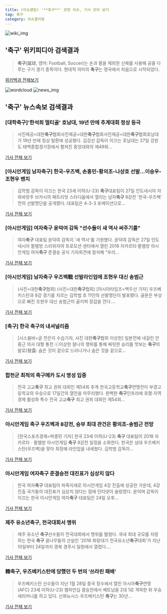 ```yaml
---
title: (이슈클립) '**축구**' 관련 이슈, 기사 모아 보기
tag: 축구
category: 이슈클리핑
---
```

![wiki_img](https://user-images.githubusercontent.com/42597476/44503234-41136a80-a6d0-11e8-9071-6fc6418eafe4.png)
## **'**축구**'** 위키피디아 검색결과
>**축구**(蹴球, 영어: Football, Soccer)는 손과 팔을 제외한 신체를 사용해 공을 다루는 구기 경기 종목이다. 현대적 의미의 **축구**는 영국에서 처음으로 시작되었다.

<a href="https://ko.wikipedia.org/wiki/축구" target="_blank">위키백과 전체보기</a>

![wordcloud](https://s3.ap-northeast-2.amazonaws.com/lyrics101-wordcloud/2018-08-27-1535360043.png)
![news_img](https://user-images.githubusercontent.com/42597476/44507050-1206f400-a6e4-11e8-8d98-7ffbfebb353f.png)
## **'**축구**'** 뉴스속보 검색결과
### [대학**축구**]'한석희 멀티골' 호남대, 19년 만에 추계대회 정상 등극

>사진제공=대한**축구**협회사진제공=대한**축구**협회사진제공=대한**축구**협회호남대가 19년 만에 정상 탈환에 성공했다. 김강선 감독이 이끄는 호남대는 27일 강원도 태백종합경기장에서 펼쳐진 중앙대와의 제49회...

<a href="http://sports.chosun.com/news/ntype.htm?id=201808280100249810019100&servicedate=20180827" target="_blank">기사 전체 보기</a>

### [아시안게임 남자**축구**] 한국-우즈벡, 손흥민-황의조-나상호 선발…이승우-조현우 벤치

>김학범 감독이 이끄는 한국 23세 이하(U-23) **축구**대표팀이 27일 인도네시아 자와바랏주 브카시의 패트리엇 스타디움에서 열리는 남자**축구** 8강전 '한국-우즈벡' 전의 선발명단을 공개했다. 대표팀은 4-3-3 포메이션으로...

<a href="http://news20.busan.com/controller/newsController.jsp?newsId=20180827000172" target="_blank">기사 전체 보기</a>

### [아시안게임] 여자**축구** 윤덕여 감독 "선수들이 새 역사 써주기를"

>여자**축구** 대표팀 윤덕여 감독이 '새 역사'를 기원했다. 윤덕여 감독은 27일 인도네시아 팔렘방 스리위자야 프로모션 센터에서 열린 2018 자카르타·팔렘방 아시안게임 여자**축구** 준결승 공식 기자회견에 참석해 "우리...

<a href="http://app.yonhapnews.co.kr/YNA/Basic/SNS/r.aspx?c=AKR20180827126300007&did=1195m" target="_blank">기사 전체 보기</a>

### [아시안게임] 남자**축구** 우즈벡戰 선발라인업에 조현우 대신 송범근

>(사진=대한**축구**협회) (사진=대한**축구**협회) [아시아타임즈=백두산 기자] 우즈베키스탄과 8강 경기를 치르는 김학범 호 11인의 선발명단이 발표됐다. 골문은 부상으로 빠진 조현우 대신 송범근이 골키퍼 장갑을 낀다....

<a href="http://www.asiatime.co.kr/news/articleView.html?idxno=196046" target="_blank">기사 전체 보기</a>

### [**축구**] 한국 **축구**의 내셔널리즘

>[시스붐바=글 천은지 수습기자, 사진 대한**축구**협회 이상헌] 일본전에 내걸린 안중근 의사 대형 통천 ⓒ이상헌 찰나의 행위를 통해 짜릿한 승리를 맛보는 **축구**의 발로(發露: 숨은 것이 겉으로 드러나거나 숨은 것을 겉으로...

<a href="http://sports.news.naver.com/general/news/read.nhn?oid=570&aid=0000000426" target="_blank">기사 전체 보기</a>

### 합천군 최적의 **축구**메카 도시 명성 입증

>전국 고교**축구** 최고 권위 대회인 제54회 추계 한국고등학교**축구**연맹전이 부경고등학교의 우승으로 17일간의 열전을 마무리했다. 완벽한 **축구**인프라에 호평·지역경제 활성화 특수 전국 고교**축구** 최고 권위 대회인 제54회...

<a href="http://www.gndomin.com/news/articleView.html?idxno=179928" target="_blank">기사 전체 보기</a>

### 아시안게임 **축구** 우즈벡과 8강전, 승부 최대 관건은 황의조-송범근 전망

>[한국스포츠경제=박종민 기자] 한국 23세 이하(U-23) **축구** 대표팀이 2018 자카르타ㆍ팔렘방 아시안게임 **축구** 8강전 일정을 소화한다. 한국은 상대 우즈베키스탄(우즈벡)을 맞아 최정예 라인업을 내세웠다. 김학범 감독이...

<a href="http://www.sporbiz.co.kr/news/articleView.html?idxno=266612" target="_blank">기사 전체 보기</a>

### 아시안게임 여자**축구** 준결승전 대진표가 심상치 않다

>한국 여자**축구** 대표팀이 파죽지세로 아시안게임 4강 진출에 성공한 가운데, 4강 진출 국가들의 대진표가 심상치 않다는 점에 인터넷이 술렁였다. 윤덕여 감독이 이끄는 한국 아시안게임 여자**축구** 대표팀은 24일 오후...

<a href="https://www.huffingtonpost.kr/entry/story_kr_5b83a55ce4b072951514484e?utm_id=naver" target="_blank">기사 전체 보기</a>

### 제주 유소년**축구**, 전국대회서 맹위

>제주 유소년 **축구**선수들이 전국대회에서 맹위를 떨쳤다. 국내 최대 규모를 자랑하는 한국 **축구** 꿈나무들의 산실인 '2018 화랑대기 전국유소년**축구**대회'가 지난 10일부터 24일까지 경북 경주시 일원에서 열렸다....

<a href="http://www.jejunews.com/news/articleView.html?idxno=2120396" target="_blank">기사 전체 보기</a>

### 韓**축구**, 우즈베키스탄에 당했던 두 번의 ‘쓰라린 패배’

>우즈베키스탄 선수들이 지난 1월 28일 중국 장수에서 열린 아시아**축구**연맹(AFC) 23세 이하(U-23) 챔피언십 결승전에서 베트남을 2대 1로 격파한 뒤 우승 세리머니를 하고 있다. 신화뉴시스 우즈베키스탄 **축구**는 30년...

<a href="http://news.kmib.co.kr/article/view.asp?arcid=0012634615&code=61161311&cp=nv" target="_blank">기사 전체 보기</a>


